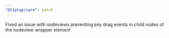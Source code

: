 ```yaml
---
"@tiptap/core": patch
---
```


Fixed an issue with nodeviews preventing any drag events in child nodes of the nodeview wrapper element

